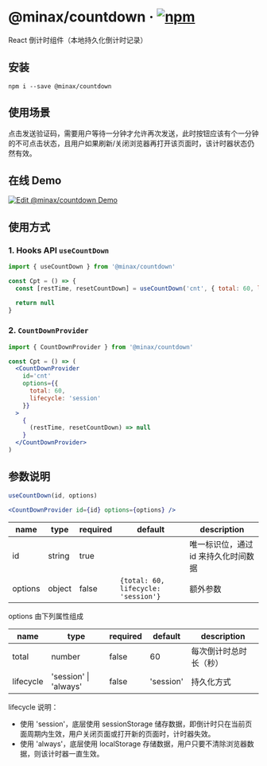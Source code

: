 # @minax/countdown &middot; [![npm](https://img.shields.io/npm/v/@minax/countdown.svg)](https://www.npmjs.com/package/@minax/countdown)
React 倒计时组件（本地持久化倒计时记录）

## 安装

``` shell
npm i --save @minax/countdown
```

## 使用场景

点击发送验证码，需要用户等待一分钟才允许再次发送，此时按钮应该有个一分钟的不可点击状态，且用户如果刷新/关闭浏览器再打开该页面时，该计时器状态仍然有效。

## 在线 Demo

[![Edit @minax/countdown Demo](https://codesandbox.io/static/img/play-codesandbox.svg)](https://codesandbox.io/s/admiring-babbage-00xf7?fontsize=14&hidenavigation=1&theme=dark)

## 使用方式

### 1. Hooks API `useCountDown`

```jsx
import { useCountDown } from '@minax/countdown'

const Cpt = () => {
  const [restTime, resetCountDown] = useCountDown('cnt', { total: 60, lifecycle: 'session' })

  return null
}

```

### 2. `CountDownProvider`

```jsx
import { CountDownProvider } from '@minax/countdown'

const Cpt = () => (
  <CountDownProvider
    id='cnt'
    options={{
      total: 60,
      lifecycle: 'session'
    }}
  >
    {
      (restTime, resetCountDown) => null
    }
  </CountDownProvider>
)
```

## 参数说明

``` jsx
useCountDown(id, options)

<CountDownProvider id={id} options={options} />
```

name|type|required|default|description
--|--|--|--|--
id|string|true||唯一标识位，通过 id 来持久化时间数据
options|object|false|`{total: 60, lifecycle: 'session'}`|额外参数

options 由下列属性组成

name|type|required|default|description
--|--|--|--|--
total|number|false|60|每次倒计时总时长（秒）
lifecycle|'session' \| 'always'|false|'session'|持久化方式

lifecycle 说明：
 - 使用 'session'，底层使用 sessionStorage 储存数据，即倒计时只在当前页面周期内生效，用户关闭页面或打开新的页面时，计时器失效。
 - 使用 'always'，底层使用 localStorage 存储数据，用户只要不清除浏览器数据，则该计时器一直生效。
